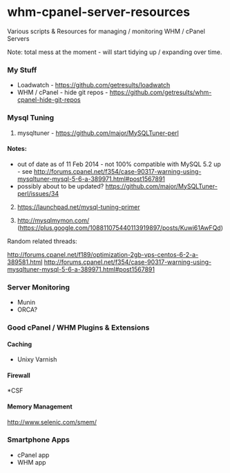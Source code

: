 whm-cpanel-server-resources
===========================

Various scripts &amp; Resources for managing / monitoring WHM / cPanel Servers


Note:  total mess at the moment - will start tidying up / expanding over time. 

### My Stuff

* Loadwatch - https://github.com/getresults/loadwatch
* WHM / cPanel - hide git repos - https://github.com/getresults/whm-cpanel-hide-git-repos



### Mysql Tuning

1) mysqltuner - https://github.com/major/MySQLTuner-perl 

#### Notes:

* out of date as of 11 Feb 2014 - not 100% compatible with MySQL 5.2 up - see http://forums.cpanel.net/f354/case-90317-warning-using-mysqltuner-mysql-5-6-a-389971.html#post1567891
* possibly about to be updated?  https://github.com/major/MySQLTuner-perl/issues/34

2) https://launchpad.net/mysql-tuning-primer

3) http://mysqlmymon.com/ (https://plus.google.com/108811075440113919897/posts/Kuwi61AwFQd)

Random related threads: 

http://forums.cpanel.net/f189/optimization-2gb-vps-centos-6-2-a-389581.html
http://forums.cpanel.net/f354/case-90317-warning-using-mysqltuner-mysql-5-6-a-389971.html#post1567891



### Server Monitoring

* Munin
* ORCA?



### Good cPanel / WHM Plugins & Extensions

#### Caching

* Unixy Varnish 


#### Firewall

*CSF


#### Memory Management

http://www.selenic.com/smem/



### Smartphone Apps

* cPanel app
* WHM app
